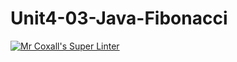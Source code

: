 # Unit4-03-Java-Fibonacci
[![Mr Coxall's Super Linter](https://github.com/ICS4U-Programming-RemyS/Unit4-03-Java-Fibonacci/workflows/Mr%20Coxall's%20Super%20Linter/badge.svg)](https://github.com/ICS4U-Programming-RemyS/Unit4-03-Java-Fibonacci/actions/)
